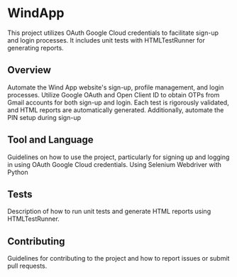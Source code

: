 # WindApp

This project utilizes OAuth Google Cloud credentials to facilitate sign-up and login processes. It includes unit tests with HTMLTestRunner for generating reports.

## Overview

Automate the Wind App website's sign-up, profile management, and login processes. Utilize Google OAuth and Open Client ID to obtain OTPs from Gmail accounts for both sign-up and login. Each test is rigorously validated, and HTML reports are automatically generated. Additionally, automate the PIN setup during sign-up 

## Tool and Language

Guidelines on how to use the project, particularly for signing up and logging in using OAuth Google Cloud credentials. Using Selenium Webdriver with Python

## Tests

Description of how to run unit tests and generate HTML reports using HTMLTestRunner.

## Contributing

Guidelines for contributing to the project and how to report issues or submit pull requests.




